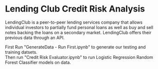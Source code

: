 # Lending Club Credit Risk Analysis

<p>LendingClub is a peer-to-peer lending services company that allows individual investors to partially fund personal loans as well as buy and sell notes backing the loans on a secondary market. LendingClub offers their previous data through an API.

 First Run "GenerateData - Run First.ipynb" to generate our testing and training datsets.<br>
 Then run "Credit Risk Evaluator.ipynb" to run Logistic Regression Random Forest Classifier models on data.
</p>

